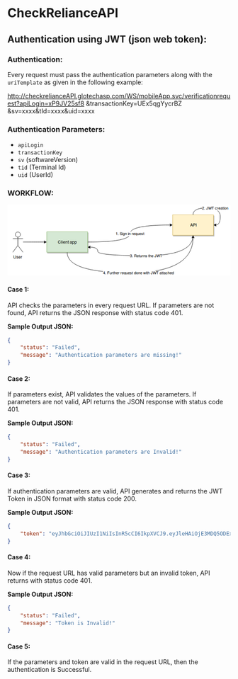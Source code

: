 # CheckRelianceAPI

## Authentication using JWT (json web token):

### Authentication:
Every request must pass the authentication parameters along with the `uriTemplate` as given in the following example:


http://checkrelianceAPI.glotechasp.com/WS/mobileApp.svc/verificationrequest?apiLogin=xP9JV25sf8 &transactionKey=UEx5qgYycrBZ &sv=xxxx&tId=xxxx&uid=xxxx


### Authentication Parameters:
- `apiLogin`
- `transactionKey`
- `sv` (softwareVersion)
- `tid` (Terminal Id)
- `uid` (UserId)

### WORKFLOW:

![Workflow Image](https://github.com/bilal6005/Bilal_Project/blob/main/Screenshot%202024-04-30%20144509.png)

#### Case 1:
API checks the parameters in every request URL. If parameters are not found, API returns the JSON response with status code 401.

**Sample Output JSON:**
```json
{
    "status": "Failed",
    "message": "Authentication parameters are missing!"
}
```

#### Case 2:
If parameters exist, API validates the values of the parameters. If parameters are not valid, API returns the JSON response with status code 401.

**Sample Output JSON:**
```json
{
    "status": "Failed",
    "message": "Authentication parameters are Invalid!"
}
```

#### Case 3:
If authentication parameters are valid, API generates and returns the JWT Token in JSON format with status code 200.

**Sample Output JSON:**
```json
{
    "token": "eyJhbGciOiJIUzI1NiIsInR5cCI6IkpXVCJ9.eyJleHAiOjE3MDQ5ODExMTcsImlzcyI6InlvdXRDb21wYW55SXNzdWVyLmNvbSIsImF1ZCI6InlvdXRDb21wYW55SXNzdWVyLmNvbSJ9.3VEA-noteZxdlSZOQuNSnIGATROkxMeXMQVYDJDo2sM"
}
```

#### Case 4:
Now if the request URL has valid parameters but an invalid token, API returns with status code 401.

**Sample Output JSON:**
```json
{
    "status": "Failed",
    "message": "Token is Invalid!"
}
```

#### Case 5:
If the parameters and token are valid in the request URL, then the authentication is Successful.
